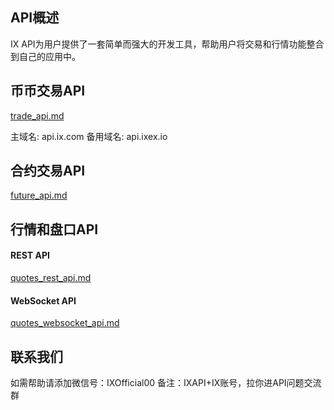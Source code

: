 ## API概述
IX API为用户提供了一套简单而强大的开发工具，帮助用户将交易和行情功能整合到自己的应用中。

## 币币交易API
[trade_api.md](./trade_api.md)
<p>
主域名: api.ix.com
备用域名: api.ixex.io
</p>


## 合约交易API
[future_api.md](./future_api.md)

## 行情和盘口API

#### REST API
[quotes_rest_api.md](./quotes_rest_api.md)

#### WebSocket API
[quotes_websocket_api.md](./quotes_websocket_api.md)

## 联系我们
如需帮助请添加微信号：IXOfficial00  备注：IXAPI+IX账号，拉你进API问题交流群